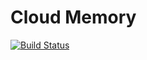 Cloud Memory
===

[![Build Status](https://travis-ci.org/krasnoukhov/cloudmemory.png?branch=master)](https://travis-ci.org/krasnoukhov/cloudmemory)
